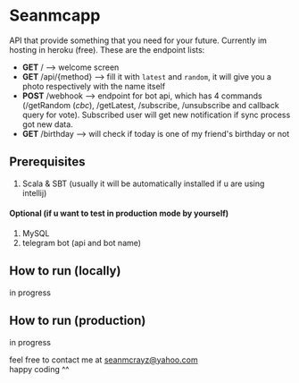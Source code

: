 # Seanmcapp
API that provide something that you need for your future. Currently im hosting in heroku (free). 
These are the endpoint lists:
- **GET** / --> welcome screen
- **GET** /api/{method} --> fill it with `latest` and `random`, it will give you a photo respectively with the name itself
- **POST** /webhook --> endpoint for bot api, which has 4 commands (/getRandom (*cbc*), /getLatest, /subscribe, 
/unsubscribe and callback query for vote). Subscribed user will get new notification if sync process got new data.
- **GET** /birthday --> will check if today is one of my friend's birthday or not


## Prerequisites
1. Scala & SBT (usually it will be automatically installed if u are using intellij)

#### Optional (if u want to test in production mode by yourself)
1. MySQL 
2. telegram bot (api and bot name)

## How to run (locally)
in progress

## How to run (production)
in progress

feel free to contact me at seanmcrayz@yahoo.com  
happy coding ^^